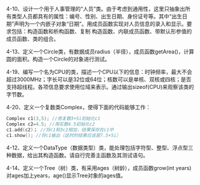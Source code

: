 4-10、设计一个用于人事管理的“人员”类。由于考虑到通用性，这里只抽象出所有类型人员都具有的属性：编号、性别、出生日期、身份证号等。其中“出生日期”声明为一个内嵌子对象“日期”。用成员函数实现对人员信息的录入和显示。要求包括：构造函数和析构函数、复制 构造函数、内联成员函数、带默认形参值的成员函数、类的组合。  

4-13、定义一个Circle类，有数据成员radius（半径），成员函数getArea()，计算圆的面积。构造一个Circle的对象进行测试。  

4-19、编写一个名为CPU的类，描述一个CPU以下的信息：时钟频率，最大不会超过3000MHz；字长可以是32位或64位；核数可以是单核、双核或四核；是否支持超线程。各项信息要求使用位域来表示。通过输出sizeof(CPU)来观察该类的字节数。  

4-20、定义一个复数类Complex，使得下面的代码能够工作：  
```c++
Complex c1(3,5); //用复数3+5i初始化c1
Complex c2=4.5; //用实数4.5初始化c2
c1.add(c2)； //将c1和3c2相加，结果保存在c1中
c1.show(); //将c1输出（这时的结果应该是7.5+5i）
```

4-12、定义一个DataType（数据类型）类，能处理包括字符型、整型、浮点型三种数据，给出其构造函数。请自行完善主函数及其测试语句。  

4-14、定义一个Tree（树）类，有采用ages（树龄），成员函数grow(int years)对ages加上years，age()显示Tree对象的ages值。